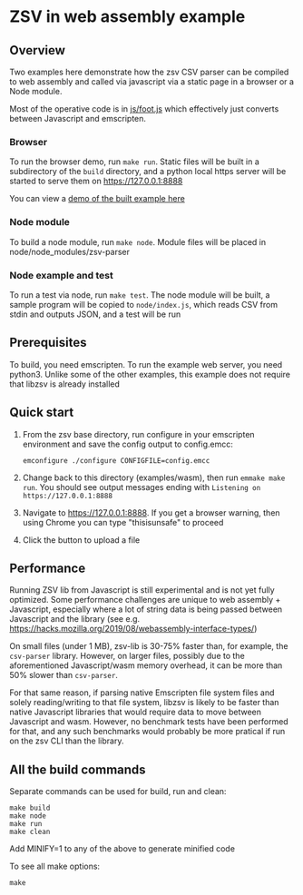 # ZSV in web assembly example

## Overview

Two examples here demonstrate how the zsv CSV parser can be compiled to web assembly and called via javascript
via a static page in a browser or a Node module.

Most of the operative code is in [js/foot.js](js/foot.js) which effectively just converts between Javascript and emscripten.

### Browser
To run the browser demo, run `make run`.
Static files will be built in a subdirectory of the `build` directory, and a python local https server
will be started to serve them on https://127.0.0.1:8888

You can view a [demo of the built example here](https://liquidaty.github.io/zsv/examples/wasm/build/)

### Node module

To build a node module, run `make node`. Module files will be placed in node/node_modules/zsv-parser

### Node example and test
To run a test via node, run `make test`. The node module will be built, a sample program will be copied to
`node/index.js`, which reads CSV from stdin and outputs JSON, and a test will be run

## Prerequisites

To build, you need emscripten. To run the example web server, you need python3. Unlike some of the other examples,
this example does not require that libzsv is already installed

## Quick start

1. From the zsv base directory, run configure in your emscripten environment and save the config output
   to config.emcc:
   ```
   emconfigure ./configure CONFIGFILE=config.emcc
   ```

2. Change back to this directory (examples/wasm), then run `emmake make run`. You should see output messages
   ending with `Listening on https://127.0.0.1:8888`

3. Navigate to https://127.0.0.1:8888. If you get a browser warning, then using Chrome you can type "thisisunsafe" to proceed

4. Click the button to upload a file

## Performance

Running ZSV lib from Javascript is still experimental and is not yet fully optimized. Some performance challenges are
unique to web assembly + Javascript, especially where a lot of string data
is being passed between Javascript and the library (see e.g. https://hacks.mozilla.org/2019/08/webassembly-interface-types/)

On small files (under 1 MB), zsv-lib is 30-75% faster than, for example, the `csv-parser` library. However, on larger files,
possibly due to the aforementioned Javascript/wasm memory overhead, it can be more than 50% slower than `csv-parser`.

For that same reason, if parsing native Emscripten file system files and solely reading/writing to that file system,
libzsv is likely to be faster than native Javascript libraries that would require data to move between Javascript and wasm.
However, no benchmark tests have been performed for that, and any such benchmarks would probably be more pratical if run
on the zsv CLI than the library.

## All the build commands

Separate commands can be used for build, run and clean:
```
make build
make node
make run
make clean
```

Add MINIFY=1 to any of the above to generate minified code

To see all make options:
```
make
```
